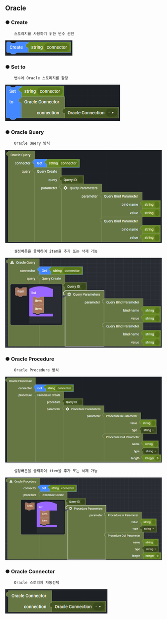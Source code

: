## Oracle

### ● Create

        스토리지를 사용하기 위한 변수 선언

![](../../../img/assets/image%20%28224%29.png)

### ● Set to

        변수에 Oracle 스토리지를 할당

![](../../../img/assets/image%20%28284%29.png)

### ● Oracle Query

        Oracle Query 방식

![](../../../img/assets/image%20%28226%29.png)

        설정버튼을 클릭하여 item을 추가 또는 삭제 가능

![](../../../img/assets/image%20%28302%29.png)

### ● Oracle Procedure

        Oracle Procedure 방식

![](../../../img/assets/image%20%28239%29.png)

        설정버튼을 클릭하여 item을 추가 또는 삭제 가능

![](../../../img/assets/image%20%28246%29.png)

### ● Oracle Connector

        Oracle 스토리지 자동선택

![](../../../img/assets/image%20%28238%29.png)
